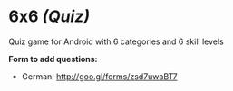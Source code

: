# 6x6 *(Quiz)*
Quiz game for Android with 6 categories and 6 skill levels

**Form to add questions:**

- German: http://goo.gl/forms/zsd7uwaBT7
